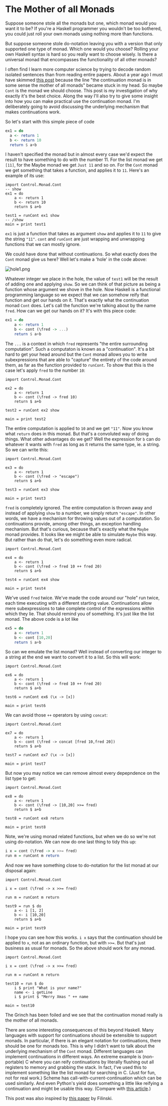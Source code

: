 # The Mother of all Monads

Suppose someone stole all the monads but one, which monad would you
want it to be? If you're a Haskell programmer you wouldn't be too
bothered, you could just roll your own monads using nothing more than
functions.

But suppose someone stole do-notation leaving you with a version that
only supported one type of monad. Which one would you choose? Rolling
your own Haskell syntax is hard so you really want to choose wisely.
Is there a universal monad that encompasses the functionality of all
other monads?

I often find I learn more computer science by trying to decode random
isolated sentences than from reading entire papers. About a year ago I
must have skimmed [this
post](http://sneezy.cs.nott.ac.uk/fplunch/weblog/?m=200712) because
the line "the continuation monad is in some sense the mother of all
monads" became stuck in my head. So maybe `Cont` is the monad we
should choose. This post is my investigation of why exactly it's the
best choice. Along the way I'll also try to give some insight into how
you can make practical use the continuation monad. I'm deliberately
going to avoid discussing the underlying mechanism that makes
continuations work.

So let's start with this simple piece of code

``` haskell
ex1 = do
  a <- return 1
  b <- return 10
  return $ a+b
```

I haven't specified the monad but in almost every case we'd expect the
result to have something to do with the number 11. For the list monad
we get `[11]`, for the Maybe monad we get `Just 11` and so on. For the
`Cont` monad we get something that takes a function, and applies it to
`11`. Here's an example of its use:

``` active haskell
import Control.Monad.Cont
-- show
ex1 = do
    a <- return 1
    b <- return 10
    return $ a+b

test1 = runCont ex1 show
-- /show
main = print test1
```

`ex1` is just a function that takes as argument `show` and applies it
to `11` to give the string `"11"`. `cont` and `runCont` are just
wrapping and unwrapping functions that we can mostly ignore.

We could have done that without continuations. So what exactly does
the `Cont` monad give us here? Well let's make a 'hole' in the code
above:

![hole1.png](https://www.fpcomplete.com/media/07421cda-70de-4e77-b60e-bbca817d7472.png)

Whatever integer we place in the hole, the value of `test1` will be
the result of adding one and applying `show`. So we can think of that
picture as being a function whose argument we shove in the hole. Now
Haskell is a functional programming language so we expect that we can
somehow reify that function and get our hands on it. That's exactly
what the continuation monad `Cont` does. Let's call the function we're
talking about by the name `fred`. How can we get our hands on it? It's
with this piece code:

``` haskell
ex1 = do
    a <- return 1
    b <- cont (\fred -> ...)
    return $ a+b
```

The `...` is a context in which `fred` represents "the entire
surrounding computation". Such a computaton is known as a
"continuation". It's a bit hard to get your head around but the `Cont`
monad allows you to write subexpressions that are able to "capture"
the entirety of the code around them, as far as the function provided
to `runCont`. To show that this is the case let's apply `fred` to the
number `10`:

``` active haskell
import Control.Monad.Cont

ex2 = do
    a <- return 1
    b <- cont (\fred -> fred 10)
    return $ a+b

test2 = runCont ex2 show

main = print test2
```

The entire computation is applied to `10` and we get `"11"`. Now you
know what `return` does in this monad. But that's a convoluted way of
doing things. What other advantages do we get? Well the expression for
`b` can do whatever it wants with `fred` as long as it returns the
same type, ie. a string. So we can write this:


``` active haskell
import Control.Monad.Cont

ex3 = do
    a <- return 1
    b <- cont (\fred -> "escape")
    return $ a+b

test3 = runCont ex3 show

main = print test3
```

`fred` is completely ignored. The entire computation is thrown away
and instead of applying `show` to a number, we simply return
`"escape"`. In other words, we have a mechanism for throwing values
out of a computation. So continuations provide, among other things, an
exception handling mechanism. But that's curious, because that's
exactly what the `Maybe` monad provides. It looks like we might be
able to simulate `Maybe` this way. But rather than do that, let's do
something even more radical.

``` active haskell
import Control.Monad.Cont

ex4 = do
    a <- return 1
    b <- cont (\fred -> fred 10 ++ fred 20)
    return $ a+b

test4 = runCont ex4 show

main = print test4
```

We've used `fred` twice. We've made the code around our "hole" run
twice, each time executing with a different starting value.
Continuations allow mere subexpressions to take complete control of
the expressions within which they lie. That should remind you of
something. It's just like the list monad. The above code is a lot like

``` haskell
ex5 = do
    a <- return 1
    b <- cont [10,20]
    return $ a+b
```

So can we emulate the list monad? Well instead of converting our
integer to a string at the end we want to convert it to a list. So
this will work:

``` active haskell
import Control.Monad.Cont

ex6 = do
    a <- return 1
    b <- cont (\fred -> fred 10 ++ fred 20)
    return $ a+b

test6 = runCont ex6 (\x -> [x])

main = print test6
```


We can avoid those `++` operators by using `concat`:

``` active haskell
import Control.Monad.Cont

ex7 = do
    a <- return 1
    b <- cont (\fred -> concat [fred 10,fred 20])
    return $ a+b

test7 = runCont ex7 (\x -> [x])

main = print test7
```
But now you may notice we can remove almost every depepndence on the
list type to get:

``` active haskell
import Control.Monad.Cont

ex8 = do
    a <- return 1
    b <- cont (\fred -> [10,20] >>= fred)
    return $ a+b

test8 = runCont ex8 return

main = print test8
```

Note, we're using monad related functions, but when we do so we're not
using do-notation. We can now do one last thing to tidy this up:

``` haskell
i x = cont (\fred -> x >>= fred)
run m = runCont m return
```


And now we have something close to do-notation for the list monad at
our disposal again:

``` active haskell
import Control.Monad.Cont

i x = cont (\fred -> x >>= fred)

run m = runCont m return

test9 = run $ do
    a <- i [1, 2]
    b <- i [10,20]
    return $ a+b

main = print test9
```


I hope you can see how this works. `i x` says that the continuation
should be applied to `x`, not as an ordinary function, but with `>>=`.
But that's just business as usual for monads. So the above should work
for any monad.

``` active haskell
import Control.Monad.Cont

i x = cont (\fred -> x >>= fred)

run m = runCont m return

test10 = run $ do
    i $ print "What is your name?"
    name <- i getLine
    i $ print $ "Merry Xmas " ++ name

main = test10
```
The Grinch has been foiled and we see that the continuation monad
really is the mother of all monads.

There are some interesting consequences of this beyond Haskell. Many
languages with support for continuations should be extensible to
support monads. In particular, if there is an elegant notation for
continuations, there should be one for monads too. This is why I
didn't want to talk about the underlying mechanism of the `Cont`
monad. Different languages can implement continuations in different
ways. An extreme example is (non-portable) C where you can reify
continuations by literally flushing out all registers to memory and
grabbing the stack. In fact, I've used this to implement something
like the list monad for searching in C. (Just for fun, not for real
work.) Scheme has call-with-current-continuation which can be used
similarly. And even Python's yield does something a little like
reifying a continuation and might be usable this way. (Compare with
[this article](http://www.valuedlessons.com/2008/01/monads-in-python-with-nice-syntax.html).)

This post was also inspired by [this
paper](http://www.diku.dk/~andrzej/papers/RM-abstract.html) by
Filinski.